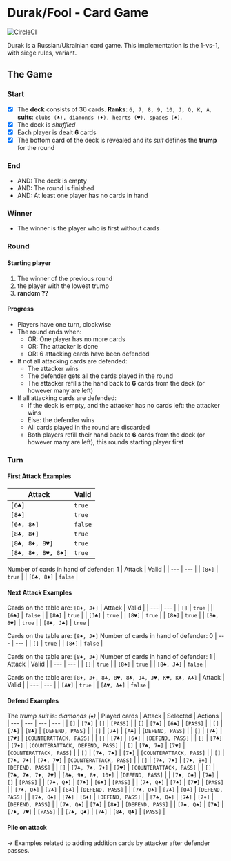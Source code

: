 # Durak/Fool - Card Game
[![CircleCI](https://circleci.com/gh/jochumb/durak-card-game.svg?style=shield)](https://circleci.com/gh/jochumb/durak-card-game)

Durak is a Russian/Ukrainian card game. This implementation is the 1-vs-1, with siege rules, variant.

## The Game

### Start
- [X] The **deck** consists of 36 cards. **Ranks**: `6, 7, 8, 9, 10, J, Q, K, A`, **suits**: `clubs (♣), diamonds (♦), hearts (♥), spades (♠)`.
- [X] The deck is *shuffled*
- [X] Each player is dealt **6** cards
- [X] The bottom card of the deck is revealed and its *suit* defines the **trump** for the round

### End
* AND: The deck is empty
* AND: The round is finished
* AND: At least one player has no cards in hand

### Winner
* The winner is the player who is first without cards

### Round

#### Starting player
1. The winner of the previous round
2. the player with the lowest trump
3. **random ??**

#### Progress
* Players have one turn, clockwise
* The round ends when:
  * OR: One player has no more cards
  * OR: The attacker is done
  * OR: 6 attacking cards have been defended
* If not all attacking cards are defended:
  * The attacker wins
  * The defender gets all the cards played in the round
  * The attacker refills the hand back to **6** cards from the deck (or however many are left)
* If all attacking cards are defended:
  * If the deck is empty, and the attacker has no cards left: the attacker wins
  * Else: the defender wins
  * All cards played in the round are discarded
  * Both players refill their hand back to **6** cards from the deck (or however many are left), this rounds starting player first

### Turn

#### First Attack Examples
| Attack | Valid |
| --- | --- |
| `[6♣]` | `true` |
| `[8♣]` | `true` |
| `[6♣, 8♣]` | `false` |
| `[8♣, 8♦]` | `true` |
| `[8♣, 8♦, 8♥]` | `true` |
| `[8♣, 8♦, 8♥, 8♠]` | `true` |

Number of cards in hand of defender: 1
| Attack | Valid |
| --- | --- |
| `[8♠]` | `true` |
| `[8♣, 8♦]` | `false` |

#### Next Attack Examples
Cards on the table are: `[8♦, J♦]`
| Attack | Valid |
| --- | --- |
| `[]` | `true` |
| `[6♣]` | `false` |
| `[8♣]` | `true` |
| `[J♣]` | `true` |
| `[8♥]` | `true` |
| `[8♠]` | `true` |
| `[8♣, 8♥]` | `true` |
| `[8♣, J♣]` | `true` |

Cards on the table are: `[8♦, J♦]`
Number of cards in hand of defender: 0
| --- | --- |
| `[]` | `true` |
| `[8♠]` | `false` |

Cards on the table are: `[8♦, J♦]`
Number of cards in hand of defender: 1
| Attack | Valid |
| --- | --- |
| `[]` | `true` |
| `[8♠]` | `true` |
| `[8♣, J♣]` | `false` |

Cards on the table are: `[8♦, J♦, 8♣, 8♥, 8♣, J♣, J♥, K♥, K♣, A♣]`
| Attack | Valid |
| --- | --- |
| `[A♥]` | `true` |
| `[A♥, A♠]` | `false` |

#### Defend Examples
The *trump suit* is: *diamonds (♦)*
| Played cards | Attack | Selected | Actions |
| --- | --- | --- | --- |
| `[]` | `[7♣]` | `[]` | `[PASS]` |
| `[]` | `[7♣]` | `[6♣]` | `[PASS]` |
| `[]` | `[7♣]` | `[8♣]` | `[DEFEND, PASS]` |
| `[]` | `[7♣]` | `[A♣]` | `[DEFEND, PASS]` |
| `[]` | `[7♣]` | `[7♥]` | `[COUNTERATTACK, PASS]` |
| `[]` | `[7♣]` | `[6♦]` | `[DEFEND, PASS]` |
| `[]` | `[7♣]` | `[7♦]` | `[COUNTERATTACK, DEFEND, PASS]` |
| `[]` | `[7♣, 7♠]` | `[7♥]` | `[COUNTERATTACK, PASS]` |
| `[]` | `[7♣, 7♠]` | `[7♦]` | `[COUNTERATTACK, PASS]` |
| `[]` | `[7♣, 7♠]` | `[7♦, 7♥]` | `[COUNTERATTACK, PASS]` |
| `[]` | `[7♣, 7♠]` | `[7♦, 8♣]` | `[DEFEND, PASS]` |
| `[]` | `[7♣, 7♠, 7♦]` | `[7♥]` | `[COUNTERATTACK, PASS]` |
| `[]` | `[7♣, 7♠, 7♦, 7♥]` | `[8♣, 9♠, 8♦, 10♦]` | `[DEFEND, PASS]` |
| `[7♠, Q♠]` | `[7♣]` | `[]` | `[PASS]` |
| `[7♠, Q♠]` | `[7♣]` | `[6♣]` | `[PASS]` |
| `[7♠, Q♠]` | `[7♣]` | `[7♥]` | `[PASS]` |
| `[7♠, Q♠]` | `[7♣]` | `[8♣]` | `[DEFEND, PASS]` |
| `[7♠, Q♠]` | `[7♣]` | `[Q♣]` | `[DEFEND, PASS]` |
| `[7♠, Q♠]` | `[7♣]` | `[6♦]` | `[DEFEND, PASS]` |
| `[7♠, Q♠]` | `[7♣]` | `[7♦]` | `[DEFEND, PASS]` |
| `[7♠, Q♠]` | `[7♣]` | `[8♦]` | `[DEFEND, PASS]` |
| `[7♠, Q♠]` | `[7♣]` | `[7♦, 7♥]` | `[PASS]` |
| `[7♠, Q♠]` | `[7♣]` | `[8♣, Q♣]` | `[PASS]` |

#### Pile on attack
-> Examples related to adding addition cards by attacker after defender passes.